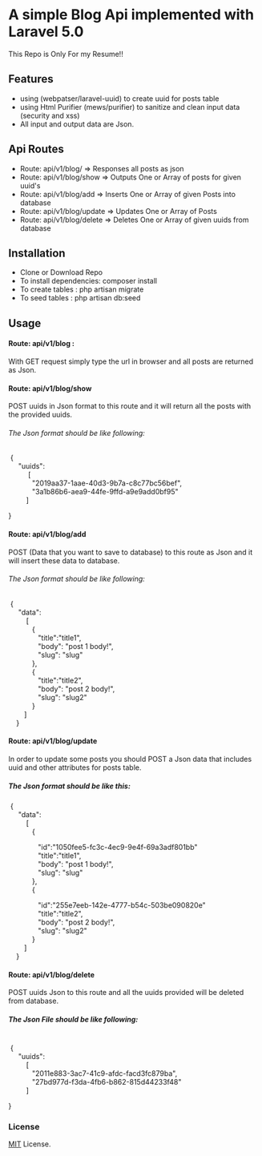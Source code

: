 # A simple Blog Api implemented with Laravel 5.0 
This Repo is Only For my Resume!! 

## Features
- using (webpatser/laravel-uuid) to create uuid for posts table
- using Html Purifier (mews/purifier) to sanitize and clean input data (security and xss)
- All input and output data are Json.

## Api Routes
- Route: api/v1/blog/ =>  Responses all posts as json 
- Route: api/v1/blog/show  => Outputs One or Array of posts for given uuid's
- Route: api/v1/blog/add  => Inserts One or Array of given Posts into database
- Route: api/v1/blog/update => Updates One or Array of Posts
- Route: api/v1/blog/delete => Deletes One or Array  of given uuids from database


## Installation

- Clone or Download Repo
- To install dependencies: composer install
- To create tables : php artisan migrate
- To seed tables : php artisan db:seed

## Usage

#### Route: api/v1/blog :
With GET request simply type the url in browser and all posts are returned as Json.

#### Route: api/v1/blog/show
POST uuids in Json format to this route and it will return all the posts with the provided uuids.

###### The Json format should be like following: 

<p>&nbsp;{<br />
&nbsp; &nbsp; &nbsp;&quot;uuids&quot;:<br />
&nbsp; &nbsp; &nbsp; &nbsp; &nbsp; [<br />
&nbsp; &nbsp; &nbsp; &nbsp; &nbsp; &nbsp; &quot;2019aa37-1aae-40d3-9b7a-c8c77bc56bef&quot;,<br />
&nbsp; &nbsp; &nbsp; &nbsp; &nbsp; &nbsp; &quot;3a1b86b6-aea9-44fe-9ffd-a9e9add0bf95&quot;<br />
&nbsp; &nbsp; &nbsp; &nbsp; &nbsp;]</p>
<p>}</p>


#### Route:  api/v1/blog/add
POST (Data that you want to save to database) to this route as Json and it will insert these data to database.

###### The Json format should be like following: 

<p>&nbsp;{<br />
&nbsp; &nbsp; &nbsp;&quot;data&quot;:<br />
&nbsp; &nbsp; &nbsp; &nbsp; &nbsp;[<br />
&nbsp; &nbsp; &nbsp; &nbsp; &nbsp; &nbsp; { &nbsp;<br />
&nbsp; &nbsp; &nbsp; &nbsp; &nbsp; &nbsp; &nbsp; &nbsp;&quot;title&quot;:&quot;title1&quot;,<br />
&nbsp; &nbsp; &nbsp; &nbsp; &nbsp; &nbsp; &nbsp; &nbsp;&quot;body&quot;: &quot;post 1 body!&quot;,<br />
&nbsp; &nbsp; &nbsp; &nbsp; &nbsp; &nbsp; &nbsp; &nbsp;&quot;slug&quot;: &quot;slug&quot;<br />
&nbsp; &nbsp; &nbsp; &nbsp; &nbsp; &nbsp; },<br />
&nbsp; &nbsp; &nbsp; &nbsp; &nbsp; &nbsp; {&nbsp; &nbsp;<br />
&nbsp; &nbsp; &nbsp; &nbsp; &nbsp; &nbsp; &nbsp; &nbsp;&quot;title&quot;:&quot;title2&quot;,<br />
&nbsp; &nbsp; &nbsp; &nbsp; &nbsp; &nbsp; &nbsp; &nbsp;&quot;body&quot;: &quot;post 2 body!&quot;,<br />
&nbsp; &nbsp; &nbsp; &nbsp; &nbsp; &nbsp; &nbsp; &nbsp;&quot;slug&quot;: &quot;slug2&quot;<br />
&nbsp; &nbsp; &nbsp; &nbsp; &nbsp; &nbsp; }<br />
&nbsp; &nbsp; &nbsp; &nbsp; ]<br />
&nbsp; &nbsp; }</p>


#### Route:  api/v1/blog/update
In order to update some posts you should POST a Json data that includes uuid and other attributes for posts table.

##### The Json format should be like this: 

<p>&nbsp;{<br />
&nbsp; &nbsp; &nbsp;&quot;data&quot;:<br />
&nbsp; &nbsp; &nbsp; &nbsp; &nbsp;[<br />
&nbsp; &nbsp; &nbsp; &nbsp; &nbsp; &nbsp; { &nbsp;</p>

<p>&nbsp; &nbsp; &nbsp; &nbsp; &nbsp; &nbsp; &nbsp; &nbsp;&quot;id&quot;:&quot;1050fee5-fc3c-4ec9-9e4f-69a3adf801bb&quot;<br />
&nbsp; &nbsp; &nbsp; &nbsp; &nbsp; &nbsp; &nbsp; &nbsp;&quot;title&quot;:&quot;title1&quot;,<br />
&nbsp; &nbsp; &nbsp; &nbsp; &nbsp; &nbsp; &nbsp; &nbsp;&quot;body&quot;: &quot;post 1 body!&quot;,<br />
&nbsp; &nbsp; &nbsp; &nbsp; &nbsp; &nbsp; &nbsp; &nbsp;&quot;slug&quot;: &quot;slug&quot;<br />
&nbsp; &nbsp; &nbsp; &nbsp; &nbsp; &nbsp; },<br />
&nbsp; &nbsp; &nbsp; &nbsp; &nbsp; &nbsp; {&nbsp;</p>

<p>&nbsp; &nbsp; &nbsp; &nbsp; &nbsp; &nbsp; &nbsp; &nbsp;&quot;id&quot;:&quot;255e7eeb-142e-4777-b54c-503be090820e&quot;&nbsp;<br />
&nbsp; &nbsp; &nbsp; &nbsp; &nbsp; &nbsp; &nbsp; &nbsp;&quot;title&quot;:&quot;title2&quot;,<br />
&nbsp; &nbsp; &nbsp; &nbsp; &nbsp; &nbsp; &nbsp; &nbsp;&quot;body&quot;: &quot;post 2 body!&quot;,<br />
&nbsp; &nbsp; &nbsp; &nbsp; &nbsp; &nbsp; &nbsp; &nbsp;&quot;slug&quot;: &quot;slug2&quot;<br />
&nbsp; &nbsp; &nbsp; &nbsp; &nbsp; &nbsp; }<br />
&nbsp; &nbsp; &nbsp; &nbsp; ]<br />
&nbsp; &nbsp; }</p>

#### Route:  api/v1/blog/delete 
POST uuids Json to this route and all the uuids provided will be deleted from database.

##### The Json File should be like following:

<p><br />
&nbsp;{<br />
&nbsp; &nbsp; &nbsp;&quot;uuids&quot;:<br />
&nbsp; &nbsp; &nbsp; &nbsp; &nbsp;[<br />
&nbsp; &nbsp; &nbsp; &nbsp; &nbsp; &nbsp; &quot;2011e883-3ac7-41c9-afdc-facd3fc879ba&quot;,<br />
&nbsp; &nbsp; &nbsp; &nbsp; &nbsp; &nbsp; &quot;27bd977d-f3da-4fb6-b862-815d44233f48&quot;&nbsp;&nbsp;<br />
&nbsp; &nbsp; &nbsp; &nbsp; &nbsp;]</p>

<p>}</p>


### License
<a href="https://github.com/ellipsesynergie/api-response/blob/master/LICENSE">MIT</a> License.



